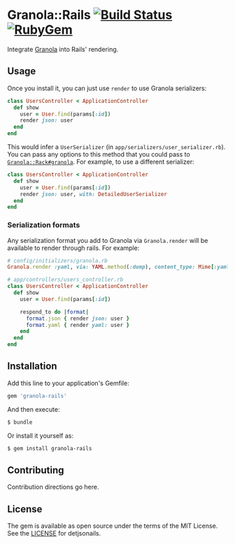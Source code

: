 # Granola::Rails [![Build Status](https://img.shields.io/travis/foca/granola-rails.svg)](https://travis-ci.org/foca/granola-rails) [![RubyGem](https://img.shields.io/gem/v/granola-rails.svg)](https://rubygems.org/gems/granola-rails)

Integrate [Granola](https://github.com/foca/granola) into Rails' rendering.

## Usage

Once you install it, you can just use `render` to use Granola serializers:

``` ruby
class UsersController < ApplicationController
  def show
    user = User.find(params[:id])
    render json: user
  end
end
```

This would infer a `UserSerializer` (in `app/serializers/user_serializer.rb`).
You can pass any options to this method that you could pass to
[`Granola::Rack#granola`][granola-rack]. For example, to use a different
serializer:

``` ruby
class UsersController < ApplicationController
  def show
    user = User.find(params[:id])
    render json: user, with: DetailedUserSerializer
  end
end
```

[granola-rack]: https://github.com/foca/granola/blob/master/lib/granola/rack.rb

### Serialization formats

Any serialization format you add to Granola via `Granola.render` will be
available to render through rails. For example:

``` ruby
# config/initializers/granola.rb
Granola.render :yaml, via: YAML.method(:dump), content_type: Mime[:yaml].to_s

# app/controllers/users_controller.rb
class UsersController < ApplicationController
  def show
    user = User.find(params[:id])

    respond_to do |format|
      format.json { render json: user }
      format.yaml { render yaml: user }
    end
  end
end
```

## Installation

Add this line to your application's Gemfile:

``` ruby
gem 'granola-rails'
```

And then execute:

``` sh
$ bundle
```

Or install it yourself as:

``` sh
$ gem install granola-rails
```

## Contributing

Contribution directions go here.

## License

The gem is available as open source under the terms of the MIT License. See the
[LICENSE](./LICENSE) for detjsonails.
